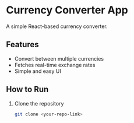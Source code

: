 # Currency Converter App

A simple React-based currency converter.

## Features
- Convert between multiple currencies
- Fetches real-time exchange rates
- Simple and easy UI

## How to Run
1. Clone the repository
   ```bash
   git clone <your-repo-link>
